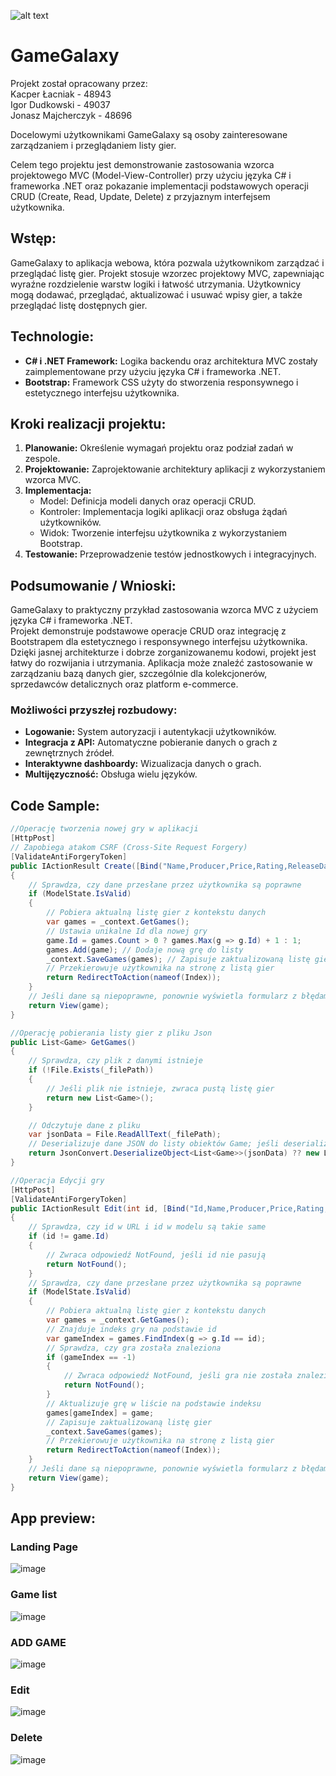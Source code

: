 ![alt text](https://vizja.pl/wp-content/themes/divi-child/images/Logo_Akademia_poziom_1.png)


# GameGalaxy

Projekt został opracowany przez: <br>
Kacper Łacniak - 48943 <br>
Igor Dudkowski - 49037 <br>
Jonasz Majcherczyk - 48696 <br>

Docelowymi użytkownikami GameGalaxy są osoby zainteresowane zarządzaniem i przeglądaniem listy gier.

Celem tego projektu jest demonstrowanie zastosowania wzorca projektowego MVC (Model-View-Controller)
przy użyciu języka C# i frameworka .NET oraz pokazanie implementacji podstawowych operacji CRUD (Create, Read, Update, Delete) z przyjaznym interfejsem użytkownika.

## Wstęp:
GameGalaxy to aplikacja webowa, która pozwala użytkownikom zarządzać i przeglądać listę gier. Projekt stosuje wzorzec projektowy MVC, zapewniając wyraźne rozdzielenie warstw logiki i łatwość utrzymania. Użytkownicy mogą dodawać, przeglądać, aktualizować i usuwać wpisy gier, a także przeglądać listę dostępnych gier.

## Technologie:
* **C# i .NET Framework:** Logika backendu oraz architektura MVC zostały zaimplementowane przy użyciu języka C# i frameworka .NET.
* **Bootstrap:** Framework CSS użyty do stworzenia responsywnego i estetycznego interfejsu użytkownika.

## Kroki realizacji projektu:
1. **Planowanie:** Określenie wymagań projektu oraz podział zadań w zespole.
2. **Projektowanie:** Zaprojektowanie architektury aplikacji z wykorzystaniem wzorca MVC.
3. **Implementacja:**<br>
    * Model: Definicja modeli danych oraz operacji CRUD.
    * Kontroler: Implementacja logiki aplikacji oraz obsługa żądań użytkowników.
    * Widok: Tworzenie interfejsu użytkownika z wykorzystaniem Bootstrap.
7. **Testowanie:** Przeprowadzenie testów jednostkowych i integracyjnych.

## Podsumowanie / Wnioski:
GameGalaxy to praktyczny przykład zastosowania wzorca MVC z użyciem języka C# i frameworka .NET.<br> Projekt demonstruje podstawowe operacje CRUD oraz integrację z Bootstrapem dla estetycznego i responsywnego interfejsu użytkownika. Dzięki jasnej architekturze i dobrze zorganizowanemu kodowi, projekt jest łatwy do rozwijania i utrzymania.
Aplikacja może znaleźć zastosowanie w zarządzaniu bazą danych gier, szczególnie dla kolekcjonerów, sprzedawców detalicznych oraz platform e-commerce.
<br>
### Możliwości przyszłej rozbudowy:
* **Logowanie:** System autoryzacji i autentykacji użytkowników.
* **Integracja z API:** Automatyczne pobieranie danych o grach z zewnętrznych źródeł.
* **Interaktywne dashboardy:** Wizualizacja danych o grach.
* **Multijęzyczność:** Obsługa wielu języków.

## Code Sample:
```C# - GamesController
//Operację tworzenia nowej gry w aplikacji
[HttpPost]
// Zapobiega atakom CSRF (Cross-Site Request Forgery)
[ValidateAntiForgeryToken] 
public IActionResult Create([Bind("Name,Producer,Price,Rating,ReleaseDate,ImageUrl")] Game game)
{
    // Sprawdza, czy dane przesłane przez użytkownika są poprawne
    if (ModelState.IsValid) 
    {
        // Pobiera aktualną listę gier z kontekstu danych
        var games = _context.GetGames();
        // Ustawia unikalne Id dla nowej gry
        game.Id = games.Count > 0 ? games.Max(g => g.Id) + 1 : 1; 
        games.Add(game); // Dodaje nową grę do listy
        _context.SaveGames(games); // Zapisuje zaktualizowaną listę gier
        // Przekierowuje użytkownika na stronę z listą gier
        return RedirectToAction(nameof(Index)); 
    }
    // Jeśli dane są niepoprawne, ponownie wyświetla formularz z błędami
    return View(game); 
}

```
```C# - JsonFileContext
//Operację pobierania listy gier z pliku Json
public List<Game> GetGames()
{
    // Sprawdza, czy plik z danymi istnieje
    if (!File.Exists(_filePath))
    {
        // Jeśli plik nie istnieje, zwraca pustą listę gier
        return new List<Game>();
    }

    // Odczytuje dane z pliku
    var jsonData = File.ReadAllText(_filePath);
    // Deserializuje dane JSON do listy obiektów Game; jeśli deserializacja się nie powiedzie, zwraca pustą listę
    return JsonConvert.DeserializeObject<List<Game>>(jsonData) ?? new List<Game>();
}

```
```C# - GamesController
//Operacja Edycji gry
[HttpPost]
[ValidateAntiForgeryToken]
public IActionResult Edit(int id, [Bind("Id,Name,Producer,Price,Rating,ReleaseDate,ImageUrl")] Game game)
{
    // Sprawdza, czy id w URL i id w modelu są takie same
    if (id != game.Id)
    {
        // Zwraca odpowiedź NotFound, jeśli id nie pasują
        return NotFound();
    }
    // Sprawdza, czy dane przesłane przez użytkownika są poprawne
    if (ModelState.IsValid)
    {
        // Pobiera aktualną listę gier z kontekstu danych
        var games = _context.GetGames();
        // Znajduje indeks gry na podstawie id
        var gameIndex = games.FindIndex(g => g.Id == id);
        // Sprawdza, czy gra została znaleziona
        if (gameIndex == -1)
        {
            // Zwraca odpowiedź NotFound, jeśli gra nie została znaleziona
            return NotFound();
        }
        // Aktualizuje grę w liście na podstawie indeksu
        games[gameIndex] = game;
        // Zapisuje zaktualizowaną listę gier
        _context.SaveGames(games);
        // Przekierowuje użytkownika na stronę z listą gier
        return RedirectToAction(nameof(Index));
    }
    // Jeśli dane są niepoprawne, ponownie wyświetla formularz z błędami
    return View(game);
}
```

## App preview:

### Landing Page

![image](https://github.com/Taidio1/GameGalaxy/assets/115781273/bb78d6c3-d589-410f-8d67-86bc23f5771a)


### Game list


![image](https://github.com/Taidio1/GameGalaxy/assets/115781273/9317f693-ab90-4961-954c-4762be0ee952)


### ADD GAME


![image](https://github.com/Taidio1/GameGalaxy/assets/115781273/62a133c7-ea4b-4819-aa37-735dc273a45c)


### Edit


![image](https://github.com/Taidio1/GameGalaxy/assets/115781273/37393194-0ac7-4eb4-bd58-c69e975d48aa)


### Delete


![image](https://github.com/Taidio1/GameGalaxy/assets/115781273/cf064f29-ad55-4e34-b326-efb05657cbcc)


